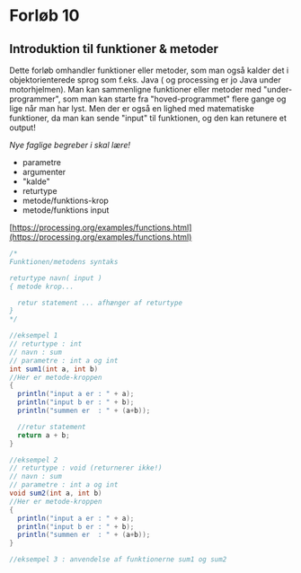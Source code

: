 # Forløb 10
## Introduktion til funktioner & metoder

Dette forløb omhandler funktioner eller metoder, som man også kalder det i objektorienterede sprog som f.eks. Java ( og processing er jo Java under motorhjelmen).
Man kan sammenligne funktioner eller metoder med "under-programmer", som man kan starte fra "hoved-programmet" flere gange og lige når man har lyst.
Men der er også en lighed med matematiske funktioner, da man kan sende "input" til funktionen, og den kan retunere et output!

*Nye faglige begreber i skal lære!*
- parametre
- argumenter
- "kalde"
- returtype
- metode/funktions-krop
- metode/funktions input

[https://processing.org/examples/functions.html](https://processing.org/examples/functions.html)

```Java
/*
Funktionen/metodens syntaks

returtype navn( input )
{ metode krop...

  retur statement ... afhænger af returtype
}
*/

//eksempel 1
// returtype : int
// navn : sum
// parametre : int a og int
int sum1(int a, int b)
//Her er metode-kroppen
{
  println("input a er : " + a);
  println("input b er : " + b);
  println("summen er  : " + (a+b));

  //retur statement
  return a + b;
}

//eksempel 2
// returtype : void (returnerer ikke!)
// navn : sum
// parametre : int a og int
void sum2(int a, int b)
//Her er metode-kroppen
{
  println("input a er : " + a);
  println("input b er : " + b);
  println("summen er  : " + (a+b));
}

//eksempel 3 : anvendelse af funktionerne sum1 og sum2



```
